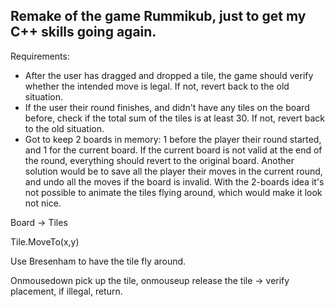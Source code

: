 ## Remake of the game Rummikub, just to get my C++ skills going again.

Requirements:
- After the user has dragged and dropped a tile, the game should verify whether the intended move is legal. If not, revert back to the old situation.
- If the user their round finishes, and didn't have any tiles on the board before, check if the total sum of the tiles is at least 30. If not, revert back to the old situation.
- Got to keep 2 boards in memory: 1 before the player their round started, and 1 for the current board. If the current board is not valid at the end of the round, everything should revert to the original board. Another solution would be to save all the player their moves in the current round, and undo all the moves if the board is invalid. With the 2-boards idea it's not possible to animate the tiles flying around, which would make it look not nice.


Board -> Tiles

Tile.MoveTo(x,y)

Use Bresenham to have the tile fly around.

Onmousedown pick up the tile, onmouseup release the tile -> verify placement, if illegal, return.
